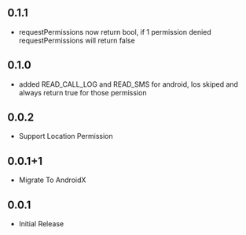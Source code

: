 ## 0.1.1
* requestPermissions now return bool, if 1 permission denied requestPermissions will return false

## 0.1.0
* added READ_CALL_LOG and READ_SMS for android, Ios skiped and always return true for those permission

## 0.0.2

* Support Location Permission

## 0.0.1+1

* Migrate To AndroidX

## 0.0.1

* Initial Release
